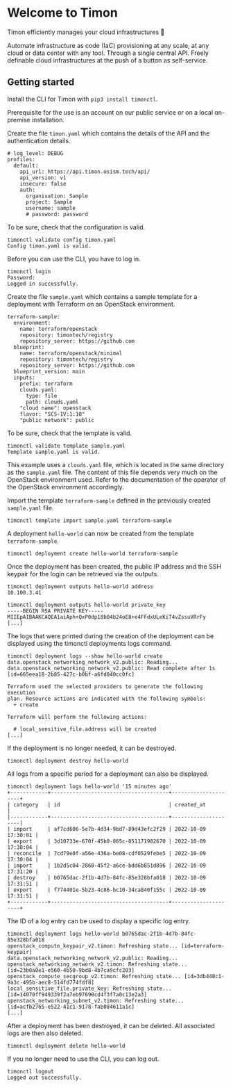 # Welcome to Timon

Timon efficiently manages your cloud infrastructures 🚀

Automate infrastructure as code (IaC) provisioning at any scale,
at any cloud or data center with any tool. Through a single central
API. Freely definable cloud infrastructures at the push of a button
as self-service.

## Getting started

Install the CLI for Timon with ``pip3 install timonctl``.

Prerequisite for the use is an account on our public service or on a
local on-premise installation.

Create the file ``timon.yaml`` which contains the details of the API and
the authentication details.

```
# log_level: DEBUG
profiles:
  default:
    api_url: https://api.timon.osism.tech/api/
    api_version: v1
    insecure: false
    auth:
      organisation: Sample
      project: Sample
      username: sample
      # password: password
```

To be sure, check that the configuration is valid.

```
timonctl validate config timon.yaml
Config timon.yaml is valid.
```

Before you can use the CLI, you have to log in.

```
timonctl login
Password:
Logged in successfully.
```

Create the file ``sample.yaml`` which contains a sample template for a
deployment with Terraform on an OpenStack environment.

```
terraform-sample:
  environment:
    name: terraform/openstack
    repository: timontech/registry
    repository_server: https://github.com
  blueprint:
    name: terraform/openstack/minimal
    repository: timontech/registry
    repository_server: https://github.com
  blueprint_version: main
  inputs:
    prefix: terraform
    clouds.yaml:
      type: file
      path: clouds.yaml
    "cloud name": openstack
    flavor: "SCS-1V:1:10"
    "public network": public
```

To be sure, check that the template is valid.

```
timonctl validate template sample.yaml
Template sample.yaml is valid.
```

This example uses a ``clouds.yaml`` file, which is located in the same directory
as the ``sample.yaml`` file. The content of this file depends very much on the
OpenStack environment used. Refer to the documentation of the operator of the
OpenStack environment accordingly.

Import the template ``terraform-sample`` defined in the previously created
``sample.yaml`` file.

```
timonctl template import sample.yaml terraform-sample
```

A deployment ``hello-world`` can now be created from the template
``terraform-sample``.

```
timonctl deployment create hello-world terraform-sample
```

Once the deployment has been created, the public IP address and the SSH keypair
for the login can be retrieved via the outputs.

```
timonctl deployment outputs hello-world address
10.100.3.41
```

```
timonctl deployment outputs hello-world private_key
-----BEGIN RSA PRIVATE KEY-----
MIIEpAIBAAKCAQEA1aiAph+QxP0dp18b04b24oE8+e4FFdxULeKiT4vZssuVRrFy
[...]
```

The logs that were printed during the creation of the deployment can
be displayed using the timonctl deployments logs command.

```
timonctl deployment logs --show hello-world create
data.openstack_networking_network_v2.public: Reading...
data.openstack_networking_network_v2.public: Read complete after 1s [id=665eea18-2b85-427c-b0bf-a6fd040cc0fc]

Terraform used the selected providers to generate the following execution
plan. Resource actions are indicated with the following symbols:
  + create

Terraform will perform the following actions:

  # local_sensitive_file.address will be created
[...]
```

If the deployment is no longer needed, it can be destroyed.

```
timonctl deployment destroy hello-world
```

All logs from a specific period for a deployment can also be displayed.

```
timonctl deployment logs hello-world '15 minutes ago'
+------------+--------------------------------------+---------------------+
| category   | id                                   | created_at          |
|------------+--------------------------------------+---------------------|
| import     | af7cd606-5e7b-4d34-9bd7-89d43efc2f29 | 2022-10-09 17:30:01 |
| export     | 3d10733e-670f-45b0-865c-851171982670 | 2022-10-09 17:30:04 |
| reconcile  | 7cd79e0f-a56e-436a-be08-cdf0529febe5 | 2022-10-09 17:30:04 |
| import     | 1b2d5c04-2860-45f2-a6ce-bdd6b851d896 | 2022-10-09 17:31:20 |
| destroy    | b0765dac-2f1b-4d7b-84fc-85e328bfa018 | 2022-10-09 17:31:51 |
| export     | f774401e-5b23-4c86-bc10-34ca840f155c | 2022-10-09 17:31:51 |
+------------+--------------------------------------+---------------------+
```

The ID of a log entry can be used to display a specific log entry.

```
timonctl deployment logs hello-world b0765dac-2f1b-4d7b-84fc-85e328bfa018
openstack_compute_keypair_v2.timon: Refreshing state... [id=terraform-keypair]
data.openstack_networking_network_v2.public: Reading...
openstack_networking_network_v2.timon: Refreshing state... [id=23b0a0e1-e560-4b50-9bd8-4b7ca9cfc203]
openstack_compute_secgroup_v2.timon: Refreshing state... [id=3db448c1-9a3c-495b-aec8-514fd774fdf8]
local_sensitive_file.private_key: Refreshing state... [id=14070ff949339f2a7eb97690cd4f3f7a0c13e2a3]
openstack_networking_subnet_v2.timon: Refreshing state... [id=acfb2765-e522-41c1-9178-fab084611a1c]
[...]
```

After a deployment has been destroyed, it can be deleted. All associated logs
are then also deleted.

```
timonctl deployment delete hello-world
```

If you no longer need to use the CLI, you can log out.

```
timonctl logout
Logged out successfully.
```
